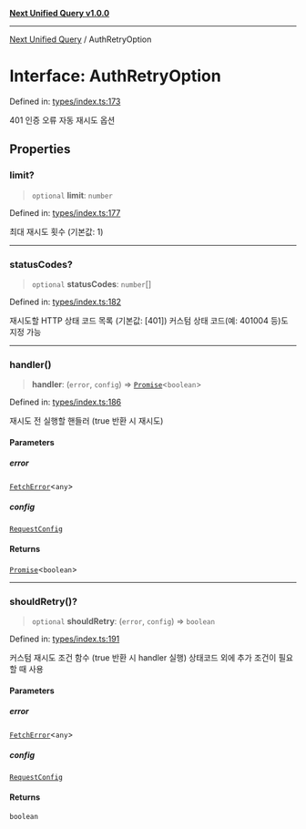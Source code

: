 [**Next Unified Query v1.0.0**](../README.md)

***

[Next Unified Query](../globals.md) / AuthRetryOption

# Interface: AuthRetryOption

Defined in: [types/index.ts:173](https://github.com/newExpand/next-unified-query/blob/main/packages/core/src/types/index.ts#L173)

401 인증 오류 자동 재시도 옵션

## Properties

### limit?

> `optional` **limit**: `number`

Defined in: [types/index.ts:177](https://github.com/newExpand/next-unified-query/blob/main/packages/core/src/types/index.ts#L177)

최대 재시도 횟수 (기본값: 1)

***

### statusCodes?

> `optional` **statusCodes**: `number`[]

Defined in: [types/index.ts:182](https://github.com/newExpand/next-unified-query/blob/main/packages/core/src/types/index.ts#L182)

재시도할 HTTP 상태 코드 목록 (기본값: [401])
커스텀 상태 코드(예: 401004 등)도 지정 가능

***

### handler()

> **handler**: (`error`, `config`) => [`Promise`](https://developer.mozilla.org/docs/Web/JavaScript/Reference/Global_Objects/Promise)\<`boolean`\>

Defined in: [types/index.ts:186](https://github.com/newExpand/next-unified-query/blob/main/packages/core/src/types/index.ts#L186)

재시도 전 실행할 핸들러 (true 반환 시 재시도)

#### Parameters

##### error

[`FetchError`](../classes/FetchError.md)\<`any`\>

##### config

[`RequestConfig`](RequestConfig.md)

#### Returns

[`Promise`](https://developer.mozilla.org/docs/Web/JavaScript/Reference/Global_Objects/Promise)\<`boolean`\>

***

### shouldRetry()?

> `optional` **shouldRetry**: (`error`, `config`) => `boolean`

Defined in: [types/index.ts:191](https://github.com/newExpand/next-unified-query/blob/main/packages/core/src/types/index.ts#L191)

커스텀 재시도 조건 함수 (true 반환 시 handler 실행)
상태코드 외에 추가 조건이 필요할 때 사용

#### Parameters

##### error

[`FetchError`](../classes/FetchError.md)\<`any`\>

##### config

[`RequestConfig`](RequestConfig.md)

#### Returns

`boolean`

